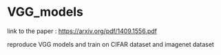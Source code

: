 # VGG_models

link to the paper : 
https://arxiv.org/pdf/1409.1556.pdf

reproduce VGG models and train on CIFAR dataset and imagenet dataset 
